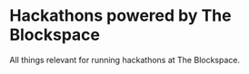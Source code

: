 # Hackathons powered by The Blockspace

All things relevant for running hackathons at The Blockspace.
